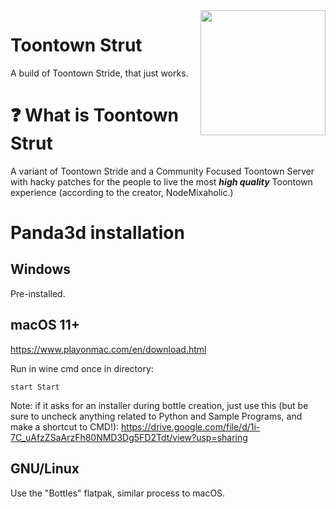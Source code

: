 <img src="resources/phase_3/etc/icon.ico" align="right" width="200"/>

# Toontown Strut
A build of Toontown Stride, that just works.

# ❓ What is Toontown Strut
A variant of Toontown Stride and a Community Focused Toontown Server with hacky patches for the people to live the most ***high quality*** Toontown experience (according to the creator, NodeMixaholic.)

# Panda3d installation

## Windows
Pre-installed.

## macOS 11+

https://www.playonmac.com/en/download.html

Run in wine cmd once in directory:
```
start Start
```

Note: if it asks for an installer during bottle creation, just use this (but be sure to uncheck anything related to Python and Sample Programs, and make a shortcut to CMD!):
https://drive.google.com/file/d/1i-7C_uAfzZSaArzFh80NMD3Dg5FD2Tdt/view?usp=sharing

## GNU/Linux

Use the "Bottles" flatpak, similar process to macOS.
